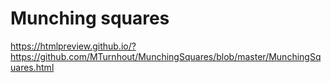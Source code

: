 # Munching squares

https://htmlpreview.github.io/?https://github.com/MTurnhout/MunchingSquares/blob/master/MunchingSquares.html
